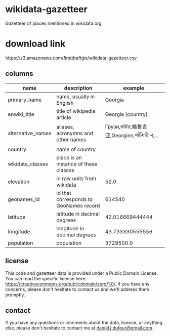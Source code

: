 # wikidata-gazetteer
Gazetteer of places mentioned in wikidata.org

# download link
https://s3.amazonaws.com/firstdraftgis/wikidata-gazetteer.csv

## columns
| name              | description                            | example                               | 
| ----------------- | -------------------------------------  | ------------------------------------- |
| primary_name      | name, usually in English               | Georgia                               |
| enwiki_title      | title of wikipedia article             | Georgia (country)                     |
| alternative_names | aliases, acronymns and other names     | Грузи,জর্জিয়া,格鲁吉亚,Georgien,འཇོར་ཇི་ཡ,... |
| country           | name of country                        |                                       |
| wikidata_classes  | place is an instance of these classes  |                                       |
| elevation         | in raw units from wikidata             | 52.0                                  |
| geonames_id       | id that corresponds to GeoNames record | 614540                                |
| latitude          | latitude in decimal degrees            | 42.016669444444                       |
| longitude         | longitude in decimal degrees           | 43.733330555556                       |
| population        | population                             | 3729500.0                             |

## license 
This code and gazetteer data is provided under a Public Domain License.  You can read the specific license here:
https://creativecommons.org/publicdomain/zero/1.0/.  If you have any concerns, please don't hesitate to contact us and we'll address them promptly.

## contact
If you have any questions or comments about the data, license, or anything else, please don't hesitate to contact me at daniel.j.dufour@gmail.com.
